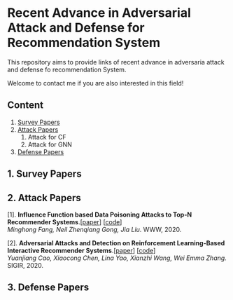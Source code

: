 # Recent Advance in Adversarial Attack and Defense for Recommendation System

This repository aims to provide links of recent advance in adversaria attack and defense fo recommendation System.

Welcome to contact me if you are also interested in this field!


## Content
1. [Survey Papers](#jump_survey)
2. [Attack Papers](#jump_attack)
   1. Attack for CF
   2. Attack for GNN
3. [Defense Papers](#jump_defense)



<span id="jump_survey"> </span>
## 1. Survey Papers


<span id="jump_attack"> </span>
## 2. Attack Papers
[1]. **Influence Function based Data Poisoning Attacks to Top-N Recommender Systems**.[[paper]()] [[code]()]  
*Minghong Fang, Neil Zhenqiang Gong, Jia Liu*. WWW, 2020.

[2]. **Adversarial Attacks and Detection on Reinforcement Learning-Based Interactive Recommender Systems**.[[paper]()] [[code]()]   
*Yuanjiang Cao, Xiaocong Chen, Lina Yao, Xianzhi Wang, Wei Emma Zhang*. SIGIR, 2020.



<span id="jump_defense"> </span>
## 3. Defense Papers
